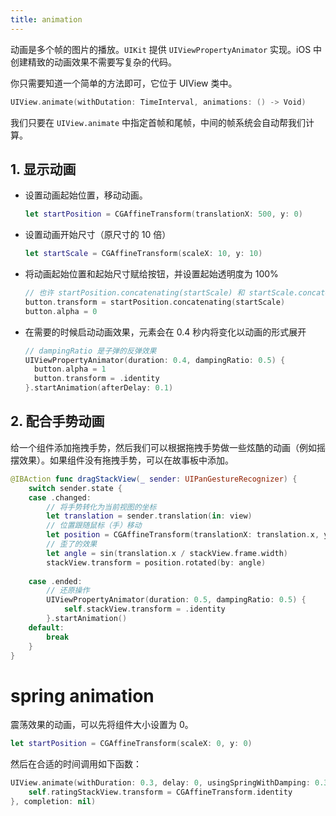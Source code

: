 ```yaml
---
title: animation
---
```


动画是多个帧的图片的播放。`UIKit` 提供 `UIViewPropertyAnimator` 实现。iOS 中创建精致的动画效果不需要写复杂的代码。

你只需要知道一个简单的方法即可，它位于 UIView 类中。

```swift
UIView.animate(withDutation: TimeInterval, animations: () -> Void)
```

我们只要在 `UIView.animate` 中指定首帧和尾帧，中间的帧系统会自动帮我们计算。

## 1. 显示动画

- 设置动画起始位置，移动动画。

  ```swift
  let startPosition = CGAffineTransform(translationX: 500, y: 0)
  ```

- 设置动画开始尺寸（原尺寸的 10 倍）

  ```swift
  let startScale = CGAffineTransform(scaleX: 10, y: 10)
  ```

- 将动画起始位置和起始尺寸赋给按钮，并设置起始透明度为 100%

  ```swift
  // 也许 startPosition.concatenating(startScale) 和 startScale.concatenating(startPosition) 的效果不一样，自己试试
  button.transform = startPosition.concatenating(startScale)
  button.alpha = 0
  ```

- 在需要的时候启动动画效果，元素会在 0.4 秒内将变化以动画的形式展开

  ```swift
  // dampingRatio 是子弹的反弹效果
  UIViewPropertyAnimator(duration: 0.4, dampingRatio: 0.5) {
  	button.alpha = 1
  	button.transform = .identity
  }.startAnimation(afterDelay: 0.1)
  ```

## 2. 配合手势动画

给一个组件添加拖拽手势，然后我们可以根据拖拽手势做一些炫酷的动画（例如摇摆效果）。如果组件没有拖拽手势，可以在故事板中添加。

```swift
@IBAction func dragStackView(_ sender: UIPanGestureRecognizer) {
    switch sender.state {
    case .changed:
        // 将手势转化为当前视图的坐标
        let translation = sender.translation(in: view)
        // 位置跟随鼠标（手）移动
        let position = CGAffineTransform(translationX: translation.x, y: translation.y)
        // 歪了的效果
        let angle = sin(translation.x / stackView.frame.width)
        stackView.transform = position.rotated(by: angle)
        
    case .ended:
        // 还原操作
        UIViewPropertyAnimator(duration: 0.5, dampingRatio: 0.5) {
            self.stackView.transform = .identity
        }.startAnimation()
    default:
        break
    }
}
```

# spring animation

震荡效果的动画，可以先将组件大小设置为 0。

```swift
let startPosition = CGAffineTransform(scaleX: 0, y: 0)
```

然后在合适的时间调用如下函数：

```swift
UIView.animate(withDuration: 0.3, delay: 0, usingSpringWithDamping: 0.3, initialSpringVelocity: 0.5, options: [], animations: {
	self.ratingStackView.transform = CGAffineTransform.identity
}, completion: nil)
```